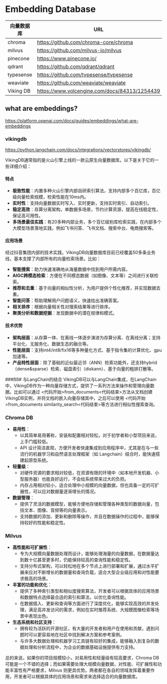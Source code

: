 # Embedding Database

| 向量数据库 | URL                                           | GitHub Star | Language      |
| ---------- | --------------------------------------------- | ----------- | ------------- |
| chroma     | https://github.com/chroma-core/chroma         | 7.4K        | Python        |
| milvus     | https://github.com/milvus-io/milvus           | 21.5K       | Go/Python/C++ |
| pinecone   | https://www.pinecone.io/                      | ❌           | ❌             |
| qdrant     | https://github.com/qdrant/qdrant              | 11.8K       | Rust          |
| typesense  | https://github.com/typesense/typesense        | 12.9K       | C++           |
| weaviate   | https://github.com/weaviate/weaviate          | 6.9K        | Go            |
| Viking DB  | https://www.volcengine.com/docs/84313/1254439 | ❌           | ❌             |

## what are embeddings?

https://platform.openai.com/docs/guides/embeddings/what-are-embeddings

### vikingdb

https://python.langchain.com/docs/integrations/vectorstores/vikingdb/

VikingDB通常指的是火山引擎上线的一款云原生向量数据库。以下是关于它的一些详细介绍：

#### 特点
- **极致性能**：内置多种火山引擎内部自研索引算法，支持内部多个百亿库，百亿级向量检索规模，检索性能在10ms内。
- **实时性**：支持向量数据实时写入、实时更新，支持实时索引、自动索引。
- **稳定高效**：存算分离架构，单数据多场景，节约计算资源，提高在线稳定性，保证高可用性。
- **多场景最佳实践**：有20多种内部业务，多个百亿级别库检索实践，在内部多个大模型场景落地实践，例如飞书问答、飞书文档、搜索中台、电商搜索等。

#### 应用场景
经过抖音集团内部的技术实践，VikingDB向量数据库目前已经覆盖50多条业务线，基本支撑了内部所有的向量检索场景。比如：
- **智能搜索**：助力快速准确地从海量数据中找到用户所需内容。
- **AIGC跨模态检索**：方便在不同模态数据（如图像、文本等）之间进行关联检索。
- **推荐和去重**：基于向量的相似性分析，为用户提供个性化推荐，并实现数据去重。
- **智能问答**：帮助理解用户问题语义，快速给出准确答案。
- **相关排序**：根据向量相关性对搜索结果等进行排序。
- **聚类分析和数据挖掘**：发现数据中的潜在规律和模式。

#### 技术优势
- **架构层面**：从存算一体、在离线一体逐步演进为存算分离、在离线分离；支持平台化、无服务化、数据生态的融合等。
- **性能层面**：支持int4/int8/fix16等多种量化方式、基于指令集的计算优化、gpu加速等。
- **产品特性层面**：除了基础的近似最近邻（ANN）检索功能外，还支持hybrid（dense&sparse）检索、磁盘索引（diskann）、基于向量的粗排打散等。

###ßß# 与LangChain的结合
VikingDB可以与LangChain集成，在LangChain中，VikingDB作为一种向量存储方式，提供了一系列方法来操作和管理向量数据。比如可以通过 <代码开始>from_documents<代码结束>方法从文档创建VikingDB实例，并将文档的嵌入向量存储其中，之后可以使用 <代码开始>from_documents similarity_search<代码结束>等方法进行相似性搜索查询。

### Chroma DB

- **易用性**：
  - 以其简单易用著称，安装和配置相对轻松，对于初学者和小型项目来说，上手门槛较低。
  - API 设计简洁直观，方便开发者快速集成到应用程序中，尤其是在与一些流行的机器学习和自然语言处理框架（如 Langchain）结合时，能快速搭建起原型系统。
- **轻量级**：
  - 对硬件资源的要求相对较低，在资源有限的环境中（如本地开发机器、小型服务器）也能良好运行，不会给系统带来过大的负担。
  - 内存占用相对较小，适合处理中小规模的向量数据，但也具备一定的可扩展性，可以应对数据量逐渐增长的情况。
- **数据管理**：
  - 提供了灵活的数据模型，能够方便地存储和管理各种类型的数据向量，包括文本、图像、音频等的向量表示。
  - 支持数据的添加、更新和删除等操作，并且在数据操作的过程中，能够保持较好的性能和稳定性。

### Milvus

- **高性能和可扩展性**：
  - 专为大规模向量数据处理而设计，能够处理海量的向量数据，在数据量达到数十亿甚至更多时，仍能保持较高的查询性能和稳定性。
  - 支持分布式架构，可以轻松地在多个节点上进行部署和扩展，通过水平扩展来应对不断增长的数据量和查询负载，适合大型企业级应用和对性能要求极高的场景。
- **丰富的功能和优化**：
  - 提供了多种索引类型和相似度搜索算法，开发者可以根据具体的应用场景和数据特点选择最合适的索引和算法，以优化查询性能。
  - 在数据插入、更新和查询等方面进行了深度优化，能够实现高效的并发处理，满足高并发访问的需求，例如在实时推荐系统、大规模图像检索等场景中表现出色。
- **生态系统和社区支持**：
  - 拥有较为活跃的开源社区，有大量的开发者和用户在使用和贡献，遇到问题时可以更容易地在社区中找到解决方案和参考案例。
  - 与许多大数据处理和机器学习工具链有较好的集成，能够融入到复杂的数据处理和分析流程中，为企业的数据基础设施提供有力支持。

总的来说，如果你的项目规模较小，对易用性和轻量级有较高要求，Chroma DB 可能是一个不错的选择；而如果需要处理大规模向量数据，对性能、可扩展性和功能丰富性有严格要求，Milvus 则更具优势。两者都在各自的领域发挥着重要作用，开发者可以根据具体的应用场景和需求来选择适合的向量数据库。
